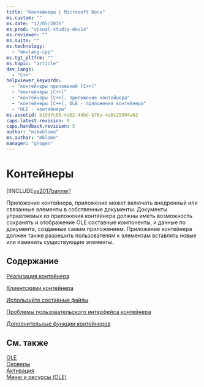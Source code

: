 ```yaml
---
title: "Контейнеры | Microsoft Docs"
ms.custom: ""
ms.date: "12/05/2016"
ms.prod: "visual-studio-dev14"
ms.reviewer: ""
ms.suite: ""
ms.technology: 
  - "devlang-cpp"
ms.tgt_pltfrm: ""
ms.topic: "article"
dev_langs: 
  - "C++"
helpviewer_keywords: 
  - "контейнеры приложений [C++]"
  - "контейнеры [C++]"
  - "контейнеры [C++], приложения контейнера"
  - "контейнеры [C++], OLE - приложения контейнера"
  - "OLE - контейнеры"
ms.assetid: b19d7c05-4d02-44bd-b76a-4a6c25994a62
caps.latest.revision: 9
caps.handback.revision: 5
author: "mikeblome"
ms.author: "mblome"
manager: "ghogen"
---
```

# Контейнеры
[!INCLUDE[vs2017banner](../assembler/inline/includes/vs2017banner.md)]

Приложение контейнера, приложение может включать внедренный или связанные элементы в собственные документы.  Документы управляемых из приложения контейнера должны иметь возможность сохранять и отображение OLE составные компоненты, и данные по документа, созданные самим приложением.  Приложение контейнера должен также разрешить пользователям к элементам вставлять новые или изменить существующие элементы.  
  
## Содержание  
 [Реализация контейнера](../mfc/containers-implementing-a-container.md)  
  
 [Клиентскими контейнера](../mfc/containers-client-items.md)  
  
 [Используйте составные файлы](../mfc/containers-compound-files.md)  
  
 [Проблемы пользовательского интерфейса контейнера](../mfc/containers-user-interface-issues.md)  
  
 [Дополнительные функции контейнеров](../mfc/containers-advanced-features.md)  
  
## См. также  
 [OLE](../mfc/ole-in-mfc.md)   
 [Серверы](../mfc/servers.md)   
 [Активация](../mfc/activation-cpp.md)   
 [Меню и ресурсы \(OLE\)](../mfc/menus-and-resources-ole.md)